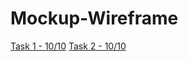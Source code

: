 # Mockup-Wireframe

[Task 1 - 10/10](https://miro.com/app/board/uXjVPPXZvXg=/?share_link_id=7685884097)
[Task 2 - 10/10](https://miro.com/app/board/uXjVPOhGo04=/?share_link_id=284601607246)

